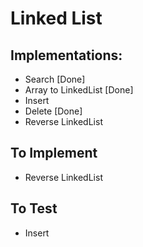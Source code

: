 # Linked List

## Implementations:
* Search [Done]
* Array to LinkedList [Done]
* Insert
* Delete [Done]
* Reverse LinkedList

## To Implement
* Reverse LinkedList

## To Test
* Insert


